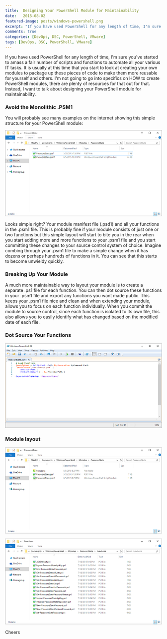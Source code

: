 ```yaml
---
title:  Designing Your PowerShell Module for Maintainability
date:   2015-08-02
featured-image: posts/windows-powershell.png
excerpt: "If you have used PowerShell for any length of time, I'm sure you've started to amass a fair number of scripts and functions to automate all your various IT tasks. It is usually at this time that you start to look at creating your own modules to package up these pieces of code to make them more reusable for yourself and others. I'm not going to go into specifics on HOW to create PowerShell modules, there are plenty of resources for that out for that. Instead, I want to talk about designing your PowerShell module for maintainability."
comments: true
categories: [DevOps, DSC, PowerShell, VMware]
tags: [DevOps, DSC, PowerShell, VMware]
---
```


If you have used PowerShell for any length of time, I'm sure you've started to amass a fair number of scripts and functions to automate all your various IT tasks. It is usually at this time that you start to look at creating your own modules to package up these pieces of code to make them more reusable for yourself and others. I'm not going to go into specifics on HOW to create PowerShell modules, there are plenty of resources for that out for that. Instead, I want to talk about designing your PowerShell module for maintainability.

### Avoid the Monolithic .PSM1

You will probably see many examples on the internet showing this simple structure for your PowerShell module:

![](/images/posts/designing-your-powershell-module-for-maintainability/passwordstate4.png)

Looks simple right? Your module manifest file (.psd1) and all your functions in the .psm1 file. This is probably fine if your module consists of just one or two functions but this simple layout will start to bite you in the rear when you start adding more and more functions to your .psm1 file and you start committing these changes to your source control system of choice. Imagine combing through your .psm1 file to make a simple change when it has dozens or perhaps hundreds of functions in it. You can see that this starts to become unwieldy quickly.

### Breaking Up Your Module

A much more maintainable way to layout your module is to create a separate .ps1 file for each function. You can then dot source these functions in your .psm1 file and export any functions you want made public. This keeps your .psm1 file nice and clean and when extending your module, allows you to focus on each function individually. When you commit the module to source control, since each function is isolated to its own file, this also allows you to easily identify what has changed based on the modified date of each file.

### Dot Source Your Functions

![](/images/posts/designing-your-powershell-module-for-maintainability/passwordstate3.png)

### Module layout

![](/images/posts/designing-your-powershell-module-for-maintainability/passwordstate1.png)

![](/images/posts/designing-your-powershell-module-for-maintainability/passwordstate2.png)

Cheers
